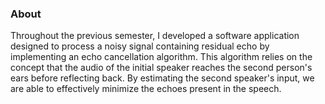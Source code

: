 ### About
Throughout the previous semester, I developed a software application designed to process a noisy signal containing residual echo by implementing an echo cancellation algorithm. This algorithm relies on the concept that the audio of the initial speaker reaches the second person's ears before reflecting back. By estimating the second speaker's input, we are able to effectively minimize the echoes present in the speech.
